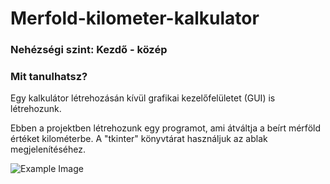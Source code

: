 # Merfold-kilometer-kalkulator

### Nehézségi szint: Kezdő - közép

### Mit tanulhatsz?
Egy kalkulátor létrehozásán kívül grafikai kezelőfelületet (GUI) is létrehozunk.

Ebben a projektben létrehozunk egy programot, ami átváltja a beírt mérföld értéket kilométerbe.
A "tkinter" könyvtárat használjuk az ablak megjelenítéséhez.

![Example Image](https://github.com/itbetyar/Merfold-kilometer-kalkulator/blob/main/mile_to_km_kalkulator.jpg)



